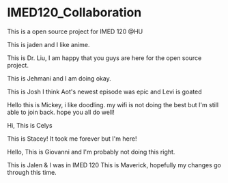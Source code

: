 # IMED120_Collaboration
This is a open source project for IMED 120 @HU

This is jaden and I like anime.

This is Dr. Liu, I am happy that you guys are here for the open source project.

This is Jehmani and I am doing okay.

This is Josh I think Aot's newest episode was epic and Levi is goated

Hello this is Mickey, i like doodling. my wifi is not doing the best but I'm still able to join back. hope you all do well!

Hi, This is Celys

This is Stacey! It took me forever but I'm here!

Hello, This is Giovanni and I'm probably not doing this right. 

This is Jalen & I was in IMED 120
This is Maverick, hopefully my changes go through this time.
